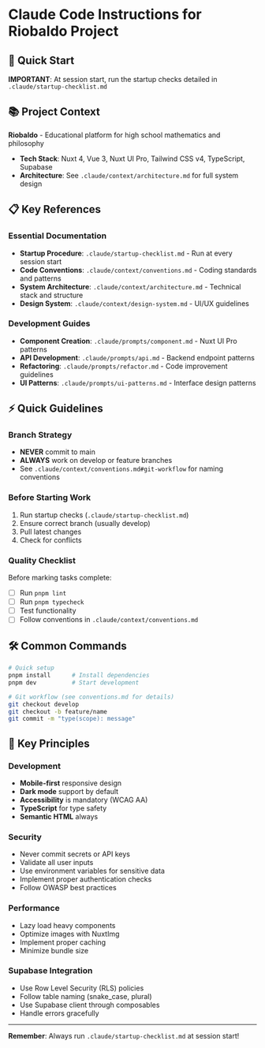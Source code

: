 # Claude Code Instructions for Riobaldo Project

## 🚀 Quick Start

**IMPORTANT**: At session start, run the startup checks detailed in `.claude/startup-checklist.md`

## 📚 Project Context

**Riobaldo** - Educational platform for high school mathematics and philosophy
- **Tech Stack**: Nuxt 4, Vue 3, Nuxt UI Pro, Tailwind CSS v4, TypeScript, Supabase
- **Architecture**: See `.claude/context/architecture.md` for full system design

## 📋 Key References

### Essential Documentation
- **Startup Procedure**: `.claude/startup-checklist.md` - Run at every session start
- **Code Conventions**: `.claude/context/conventions.md` - Coding standards and patterns
- **System Architecture**: `.claude/context/architecture.md` - Technical stack and structure
- **Design System**: `.claude/context/design-system.md` - UI/UX guidelines

### Development Guides
- **Component Creation**: `.claude/prompts/component.md` - Nuxt UI Pro patterns
- **API Development**: `.claude/prompts/api.md` - Backend endpoint patterns
- **Refactoring**: `.claude/prompts/refactor.md` - Code improvement guidelines
- **UI Patterns**: `.claude/prompts/ui-patterns.md` - Interface design patterns

## ⚡ Quick Guidelines

### Branch Strategy
- **NEVER** commit to main
- **ALWAYS** work on develop or feature branches
- See `.claude/context/conventions.md#git-workflow` for naming conventions

### Before Starting Work
1. Run startup checks (`.claude/startup-checklist.md`)
2. Ensure correct branch (usually develop)
3. Pull latest changes
4. Check for conflicts

### Quality Checklist
Before marking tasks complete:
- [ ] Run `pnpm lint`
- [ ] Run `pnpm typecheck`
- [ ] Test functionality
- [ ] Follow conventions in `.claude/context/conventions.md`

## 🛠 Common Commands

```bash
# Quick setup
pnpm install      # Install dependencies
pnpm dev          # Start development

# Git workflow (see conventions.md for details)
git checkout develop
git checkout -b feature/name
git commit -m "type(scope): message"
```

## 🔑 Key Principles

### Development
- **Mobile-first** responsive design
- **Dark mode** support by default
- **Accessibility** is mandatory (WCAG AA)
- **TypeScript** for type safety
- **Semantic HTML** always

### Security
- Never commit secrets or API keys
- Validate all user inputs
- Use environment variables for sensitive data
- Implement proper authentication checks
- Follow OWASP best practices

### Performance
- Lazy load heavy components
- Optimize images with NuxtImg
- Implement proper caching
- Minimize bundle size

### Supabase Integration
- Use Row Level Security (RLS) policies
- Follow table naming (snake_case, plural)
- Use Supabase client through composables
- Handle errors gracefully

---

**Remember**: Always run `.claude/startup-checklist.md` at session start!